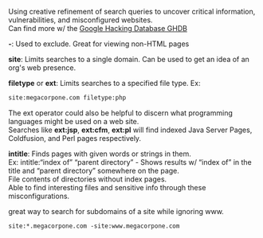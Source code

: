 
Using creative refinement of search queries to uncover critical information, vulnerabilities, and misconfigured websites.  
Can find more w/ the [Google Hacking Database GHDB](https://www.exploit-db.com/google-hacking-database)  
  
**-**: Used to exclude. Great for viewing non-HTML pages  
  
**site**: Limits searches to a single domain. Can be used to get an idea of an org's web presence.  

**filetype** or **ext**: Limits searches to a specified file type. Ex:
```bash
site:megacorpone.com filetype:php
```
The ext operator could also be helpful to discern what programming languages might be used on a web site.  
Searches like **ext:jsp**, **ext:cfm**, **ext:pl** will find indexed Java Server Pages, Coldfusion, and Perl pages respectively.  
  

**intitle**: Finds pages with given words or strings in them.  
Ex: intitle:“index of” “parent directory” - Shows results w/ “index of” in the title and “parent directory” somewhere on the page.  
File contents of directories without index pages.  
Able to find interesting files and sensitive info through these misconfigurations.  


great way to search for subdomains of a site while ignoring www.  
```bash
site:*.megacorpone.com -site:www.megacorpone.com
```